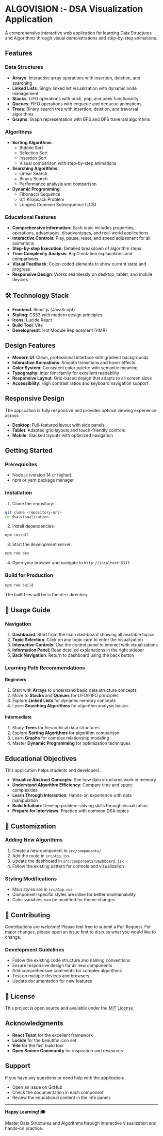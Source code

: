 # ALGOVISION :- DSA Visualization Application

A comprehensive interactive web application for learning Data Structures and Algorithms through visual demonstrations and step-by-step animations.

##  Features

### Data Structures
- **Arrays**: Interactive array operations with insertion, deletion, and searching
- **Linked Lists**: Singly linked list visualization with dynamic node management
- **Stacks**: LIFO operations with push, pop, and peek functionality
- **Queues**: FIFO operations with enqueue and dequeue animations
- **Trees**: Binary search tree with insertion, deletion, and traversal algorithms
- **Graphs**: Graph representation with BFS and DFS traversal algorithms

### Algorithms
- **Sorting Algorithms**: 
  - Bubble Sort
  - Selection Sort
  - Insertion Sort
  - Visual comparison with step-by-step animations
- **Searching Algorithms**:
  - Linear Search
  - Binary Search
  - Performance analysis and comparison
- **Dynamic Programming**:
  - Fibonacci Sequence
  - 0/1 Knapsack Problem
  - Longest Common Subsequence (LCS)

### Educational Features
- **Comprehensive Information**: Each topic includes properties, operations, advantages, disadvantages, and real-world applications
- **Interactive Controls**: Play, pause, reset, and speed adjustment for all animations
- **Step-by-step Execution**: Detailed breakdown of algorithm steps
- **Time Complexity Analysis**: Big O notation explanations and comparisons
- **Visual Feedback**: Color-coded elements to show current state and progress
- **Responsive Design**: Works seamlessly on desktop, tablet, and mobile devices

## 🛠 Technology Stack

- **Frontend**: React.js (JavaScript)
- **Styling**: CSS3 with modern design principles
- **Icons**: Lucide React
- **Build Tool**: Vite
- **Development**: Hot Module Replacement (HMR)

##  Design Features

- **Modern UI**: Clean, professional interface with gradient backgrounds
- **Interactive Animations**: Smooth transitions and hover effects
- **Color System**: Consistent color palette with semantic meaning
- **Typography**: Inter font family for excellent readability
- **Responsive Layout**: Grid-based design that adapts to all screen sizes
- **Accessibility**: High contrast ratios and keyboard navigation support

##  Responsive Design

The application is fully responsive and provides optimal viewing experience across:
- **Desktop**: Full-featured layout with side panels
- **Tablet**: Adapted grid layouts and touch-friendly controls
- **Mobile**: Stacked layouts with optimized navigation

##  Getting Started

### Prerequisites
- Node.js (version 14 or higher)
- npm or yarn package manager

### Installation

1. Clone the repository:
```bash
git clone <repository-url>
cd dsa-visualization
```

2. Install dependencies:
```bash
npm install
```

3. Start the development server:
```bash
npm run dev
```

4. Open your browser and navigate to `http://localhost:5173`

### Build for Production

```bash
npm run build
```

The built files will be in the `dist` directory.

## 📖 Usage Guide

### Navigation
1. **Dashboard**: Start from the main dashboard showing all available topics
2. **Topic Selection**: Click on any topic card to enter the visualization
3. **Interactive Controls**: Use the control panel to interact with visualizations
4. **Information Panel**: Read detailed explanations in the right sidebar
5. **Back Navigation**: Return to dashboard using the back button

### Learning Path Recommendations

#### Beginners
1. Start with **Arrays** to understand basic data structure concepts
2. Move to **Stacks** and **Queues** for LIFO/FIFO principles
3. Explore **Linked Lists** for dynamic memory concepts
4. Learn **Searching Algorithms** for algorithm analysis basics

#### Intermediate
1. Study **Trees** for hierarchical data structures
2. Explore **Sorting Algorithms** for algorithm comparison
3. Learn **Graphs** for complex relationship modeling
4. Master **Dynamic Programming** for optimization techniques

## Educational Objectives

This application helps students and developers:
- **Visualize Abstract Concepts**: See how data structures work in memory
- **Understand Algorithm Efficiency**: Compare time and space complexities
- **Learn Through Interaction**: Hands-on experience with data manipulation
- **Build Intuition**: Develop problem-solving skills through visualization
- **Prepare for Interviews**: Practice with common DSA topics

## 🔧 Customization

### Adding New Algorithms
1. Create a new component in `src/components/`
2. Add the route in `src/App.jsx`
3. Update the dashboard in `src/components/Dashboard.jsx`
4. Follow the existing pattern for controls and visualization

### Styling Modifications
- Main styles are in `src/App.css`
- Component-specific styles are inline for better maintainability
- Color variables can be modified for theme changes

## 🤝 Contributing

Contributions are welcome! Please feel free to submit a Pull Request. For major changes, please open an issue first to discuss what you would like to change.

### Development Guidelines
- Follow the existing code structure and naming conventions
- Ensure responsive design for all new components
- Add comprehensive comments for complex algorithms
- Test on multiple devices and browsers
- Update documentation for new features

## 📄 License

This project is open source and available under the [MIT License](LICENSE).

## Acknowledgments

- **React Team** for the excellent framework
- **Lucide** for the beautiful icon set
- **Vite** for the fast build tool
- **Open Source Community** for inspiration and resources

## Support

If you have any questions or need help with the application:
- Open an issue on GitHub
- Check the documentation in each component
- Review the educational content in the info panels

---

**Happy Learning! 🎓**

Master Data Structures and Algorithms through interactive visualization and hands-on practice.
